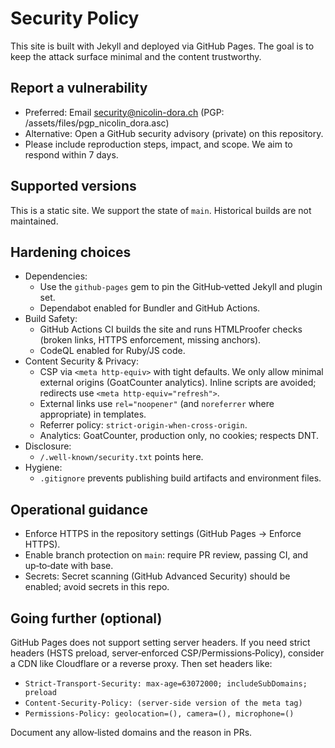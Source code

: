 # Security Policy

This site is built with Jekyll and deployed via GitHub Pages. The goal is to keep the attack surface minimal and the content trustworthy.

## Report a vulnerability

- Preferred: Email security@nicolin-dora.ch (PGP: /assets/files/pgp_nicolin_dora.asc)
- Alternative: Open a GitHub security advisory (private) on this repository.
- Please include reproduction steps, impact, and scope. We aim to respond within 7 days.

## Supported versions

This is a static site. We support the state of `main`. Historical builds are not maintained.

## Hardening choices

- Dependencies:
  - Use the `github-pages` gem to pin the GitHub‑vetted Jekyll and plugin set.
  - Dependabot enabled for Bundler and GitHub Actions.
- Build Safety:
  - GitHub Actions CI builds the site and runs HTMLProofer checks (broken links, HTTPS enforcement, missing anchors).
  - CodeQL enabled for Ruby/JS code.
- Content Security & Privacy:
  - CSP via `<meta http-equiv>` with tight defaults. We only allow minimal external origins (GoatCounter analytics). Inline scripts are avoided; redirects use `<meta http-equiv="refresh">`.
  - External links use `rel="noopener"` (and `noreferrer` where appropriate) in templates.
  - Referrer policy: `strict-origin-when-cross-origin`.
  - Analytics: GoatCounter, production only, no cookies; respects DNT.
- Disclosure:
  - `/.well-known/security.txt` points here.
- Hygiene:
  - `.gitignore` prevents publishing build artifacts and environment files.

## Operational guidance

- Enforce HTTPS in the repository settings (GitHub Pages -> Enforce HTTPS).
- Enable branch protection on `main`: require PR review, passing CI, and up‑to‑date with base.
- Secrets: Secret scanning (GitHub Advanced Security) should be enabled; avoid secrets in this repo.

## Going further (optional)

GitHub Pages does not support setting server headers. If you need strict headers (HSTS preload, server‑enforced CSP/Permissions‑Policy), consider a CDN like Cloudflare or a reverse proxy. Then set headers like:

- `Strict-Transport-Security: max-age=63072000; includeSubDomains; preload`
- `Content-Security-Policy: (server‑side version of the meta tag)`
- `Permissions-Policy: geolocation=(), camera=(), microphone=()`

Document any allow‑listed domains and the reason in PRs.
